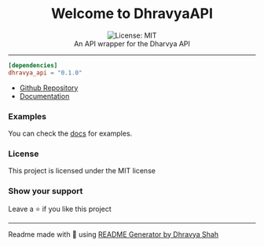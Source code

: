 <div align="center">
<h1 align="center">Welcome to DhravyaAPI</h1>
<img alt="License: MIT" src="https://img.shields.io/badge/License-MIT-blue.svg" /><br>
An API wrapper for the Dharvya API
</div>

***

```toml
[dependencies]
dhravya_api = "0.1.0"
```
  * [Github Repository](https://github.com/kekda-py/DhavyaAPI)
  * [Documentation](https://docs.rs/dhravya_api)

### Examples
You can check the [docs](https://docs.rs/dhravya_api) for examples.

### License
This project is licensed under the MIT license
### Show your support
Leave a ⭐ if you like this project

***
Readme made with 💖 using [README Generator by Dhravya Shah](https://github.com/Dhravya/readme-generator)